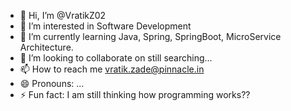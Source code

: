 - 👋 Hi, I’m @VratikZ02
- 👀 I’m interested in Software Development
- 🌱 I’m currently learning Java, Spring, SpringBoot, MicroService Architecture.
- 💞️ I’m looking to collaborate on still searching...
- 📫 How to reach me vratik.zade@pinnacle.in
- 😄 Pronouns: ...
- ⚡ Fun fact: I am still thinking how programming works??
<!---
VratikZ02/VratikZ02 is a ✨ special ✨ repository because its `README.md` (this file) appears on your GitHub profile.
You can click the Preview link to take a look at your changes.
--->
